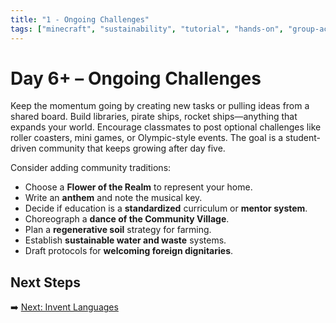 ```yaml
---
title: "1 - Ongoing Challenges"
tags: ["minecraft", "sustainability", "tutorial", "hands-on", "group-activity"]
---
```

# Day 6+ – Ongoing Challenges

Keep the momentum going by creating new tasks or pulling ideas from a shared board. Build libraries, pirate ships, rocket ships—anything that expands your world. Encourage classmates to post optional challenges like roller coasters, mini games, or Olympic-style events. The goal is a student-driven community that keeps growing after day five.

Consider adding community traditions:

- Choose a **Flower of the Realm** to represent your home.
- Write an **anthem** and note the musical key.
- Decide if education is a **standardized** curriculum or **mentor system**.
- Choreograph a **dance of the Community Village**.
- Plan a **regenerative soil** strategy for farming.
- Establish **sustainable water and waste** systems.
- Draft protocols for **welcoming foreign dignitaries**.

## Next Steps

➡️ [Next: Invent Languages](/sustainability_lab/Day-6/01_languages)

